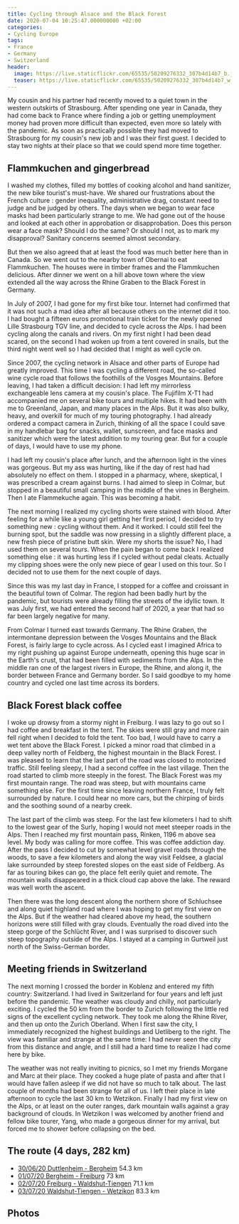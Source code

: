 ```yaml
---
title: Cycling through Alsace and the Black Forest
date: 2020-07-04 10:25:47.000000000 +02:00
categories:
- Cycling Europe
tags:
- France
- Germany
- Switzerland
header:
  image: https://live.staticflickr.com/65535/50209276332_307b4d14b7_b.jpg
  teaser: https://live.staticflickr.com/65535/50209276332_307b4d14b7_w.jpg
---
```


My cousin and his partner had recently moved to a quiet town in the
western outskirts of Strasbourg. After spending one year in Canada, they
had come back to France where finding a job or getting unemployment
money had proven more difficult than expected, even more so lately with
the pandemic. As soon as practically possible they had moved to
Strasbourg for my cousin\'s new job and I was their first guest. I
decided to stay two nights at their place so that we could spend more
time together.

## Flammkuchen and gingerbread

I washed my clothes, filled my bottles of cooking alcohol and hand
sanitizer, the new bike tourist\'s must-have. We shared our frustrations
about the French culture : gender inequality, administrative drag,
constant need to judge and be judged by others. The days when we began
to wear face masks had been particularly strange to me. We had gone out
of the house and looked at each other in approbation or disapprobation.
Does this person wear a face mask? Should I do the same? Or should I
not, as to mark my disapproval? Sanitary concerns seemed almost
secondary.

But then we also agreed that at least the food was much better here than
in Canada. So we went out to the nearby town of Obernai to eat
Flammkuchen. The houses were in timber frames and the Flammkuchen
delicious. After dinner we went on a hill above town where the view
extended all the way across the Rhine Graben to the Black Forest in
Germany.

In July of 2007, I had gone for my first bike tour. Internet had
confirmed that it was not such a mad idea after all because others on
the internet did it too. I had bought a fifteen euros promotional train
ticket for the newly opened Lille Strasbourg TGV line, and decided to
cycle across the Alps. I had been cycling along the canals and rivers.
On my first night I had been dead scared, on the second I had woken up
from a tent covered in snails, but the third night went well so I had
decided that I might as well cycle on.

Since 2007, the cycling network in Alsace and other parts of Europe had
greatly improved. This time I was cycling a different road, the
so-called wine cycle road that follows the foothills of the Vosges
Mountains. Before leaving, I had taken a difficult decision: I had left
my mirrorless exchangeable lens camera at my cousin\'s place. The
Fujifilm X-T1 had accompanied me on several bike tours and multiple
hikes. It had been with me to Greenland, Japan, and many places in the
Alps. But it was also bulky, heavy, and overkill for much of my touring
photography. I had already ordered a compact camera in Zurich, thinking
of all the space I could save in my handlebar bag for snacks, wallet,
sunscreen, and face masks and sanitizer which were the latest addition
to my touring gear. But for a couple of days, I would have to use my
phone.

I had left my cousin\'s place after lunch, and the afternoon light in
the vines was gorgeous. But my ass was hurting, like if the day of rest
had had absolutely no effect on them. I stopped in a pharmacy, where,
skeptical, I was prescribed a cream against burns. I had aimed to sleep
in Colmar, but stopped in a beautiful small camping in the middle of the
vines in Bergheim. Then I ate Flammekuche again. This was becoming a
habit.

The next morning I realized my cycling shorts were stained with blood.
After feeling for a while like a young girl getting her first period, I
decided to try something new : cycling without them. And it worked. I
could still feel the burning spot, but the saddle was now pressing in a
slightly different place, a new fresh piece of pristine butt skin. Were
my shorts the issue? No, I had used them on several tours. When the pain
began to come back I realized something else : it was hurting less if I
cycled without pedal cleats. Actually my clipping shoes were the only
new piece of gear I used on this tour. So I decided not to use them for
the next couple of days.

Since this was my last day in France, I stopped for a coffee and
croissant in the beautiful town of Colmar. The region had been badly
hurt by the pandemic, but tourists were already filling the streets of
the idyllic town. It was July first, we had entered the second half of
2020, a year that had so far been largely negative for many.

From Colmar I turned east towards Germany. The Rhine Graben, the
intermontane depression between the Vosges Mountains and the Black
Forest, is fairly large to cycle across. As I cycled east I imagined
Africa to my right pushing up against Europe underneath, opening this
huge scar in the Earth\'s crust, that had been filled with sediments
from the Alps. In the middle ran one of the largest rivers in Europe,
the Rhine, and along it, the border between France and Germany border.
So I said goodbye to my home country and cycled one last time across its
borders.

## Black Forest black coffee

I woke up drowsy from a stormy night in Freiburg. I was lazy to go out
so I had coffee and breakfast in the tent. The skies were still gray and
more rain fell right when I decided to fold the tent. Too bad, I would
have to carry a wet tent above the Black Forest. I picked a minor road
that climbed in a deep valley north of Feldberg, the highest mountain in
the Black Forest. I was pleased to learn that the last part of the road
was closed to motorized traffic. Still feeling sleepy, I had a second
coffee in the last village. Then the road started to climb more steeply
in the forest. The Black Forest was my first mountain range. The road
was steep, but with mountains came something else. For the first time
since leaving northern France, I truly felt surrounded by nature. I
could hear no more cars, but the chirping of birds and the soothing
sound of a nearby creek.

The last part of the climb was steep. For the last few kilometers I had
to shift to the lowest gear of the Surly, hoping I would not meet
steeper roads in the Alps. Then I reached my first mountain pass,
Rinken, 1196 m above sea level. My body was calling for more coffee.
This was coffee addiction day. After the pass I decided to cut by
somewhat level gravel roads through the woods, to save a few kilometers
and along the way visit Feldsee, a glacial lake surrounded by steep
forested slopes on the east side of Feldberg. As far as touring bikes
can go, the place felt eerily quiet and remote. The mountain walls
disappeared in a thick cloud cap above the lake. The reward was well
worth the ascent.

Then there was the long descent along the northern shore of Schluchsee
and along quiet highland road where I was hoping to get my first view on
the Alps. But if the weather had cleared above my head, the southern
horizons were still filled with gray clouds. Eventually the road dived
into the steep gorge of the Schlücht River, and I was surprised to
discover such steep topography outside of the Alps. I stayed at a
camping in Gurtweil just north of the Swiss-German border.

## Meeting friends in Switzerland

The next morning I crossed the border in Koblenz and entered my fifth
country: Switzerland. I had lived in Switzerland for four years and left
just before the pandemic. The weather was cloudy and chilly, not
particularly exciting. I cycled the 50 km from the border to Zurich
following the little red signs of the excellent cycling network. They
took me along the Rhine River, and then up onto the Zurich Oberland.
When I first saw the city, I immediately recognized the highest
buildings and Uetliberg to the right. The view was familiar and strange
at the same time: I had never seen the city from this distance and
angle, and I still had a hard time to realize I had come here by bike.

The weather was not really inviting to picnics, so I met my friends
Morgane and Marc at their place. They cooked a huge plate of pasta and
after that I would have fallen asleep if we did not have so much to talk
about. The last couple of months had been strange for all of us. I left
their place in late afternoon to cycle the last 30 km to Wetzikon.
Finally I had my first view on the Alps, or at least on the outer
ranges, dark mountain walls against a gray background of clouds. In
Wetzikon I was welcomed by another friend and fellow bike tourer, Yang,
who made a gorgeous dinner for my arrival, but forced me to shower
before collapsing on the bed.

## The route (4 days, 282 km)

-   [30/06/20 Duttlenheim -
    Bergheim](https://ridewithgps.com/trips/51976388) 54.3 km
-   [01/07/20 Bergheim -
    Freiburg](https://ridewithgps.com/trips/51976390) 73 km
-   [02/07/20 Freiburg -
    Waldshut-Tiengen](https://ridewithgps.com/trips/51976392) 71.1 km
-   [03/07/20 Waldshut-Tiengen -
    Wetzikon](https://ridewithgps.com/trips/51976394) 83.3 km

## Photos
